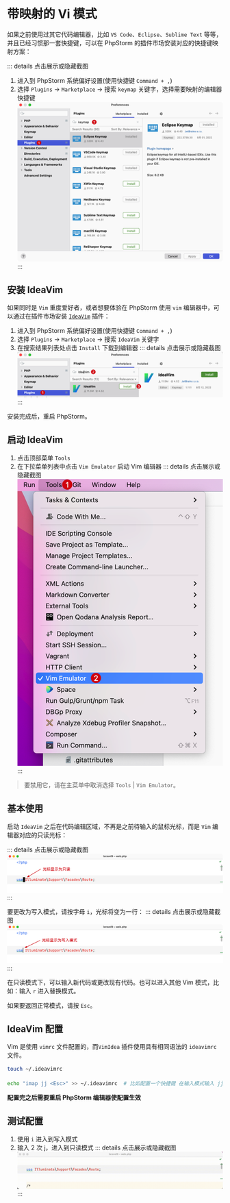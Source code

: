 # 带映射的 Vi 模式

如果之前使用过其它代码编辑器，比如 `VS Code`、`Eclipse`、`Sublime Text` 等等，并且已经习惯那一套快捷键，可以在 PhpStorm
的插件市场安装对应的快捷键映射方案：

::: details 点击展示或隐藏截图

1. 进入到 PhpStorm 系统偏好设置(使用快捷键 `Command + ,`)
2. 选择 `Plugins` -> `Marketplace` -> 搜索 `keymap` 关键字，选择需要映射的编辑器快捷键
   ![](./images/vi-mode-with-mappings/search-some-keymap-in-marketplace.png)
   :::

## 安装 IdeaVim

如果同时是 `Vim` 重度爱好者，或者想要体验在 PhpStorm 使用 `vim`
编辑器中，可以通过在插件市场安装 [`IdeaVim`](https://plugins.jetbrains.com/plugin/164-ideavim) 插件：

1. 进入到 PhpStorm 系统偏好设置(使用快捷键 `Command + ,`)
2. 选择 `Plugins` -> `Marketplace` -> 搜索 `IdeaVim` 关键字
3. 在搜索结果列表处点击 `Install` 下载到编辑器
   ::: details 点击展示或隐藏截图
   ![](./images/vi-mode-with-mappings/install-ideavim.png)
   :::

安装完成后，重启 PhpStorm。

## 启动 IdeaVim

1. 点击顶部菜单 `Tools`
2. 在下拉菜单列表中点击 `Vim Emulator` 启动 Vim 编辑器
   ::: details 点击展示或隐藏截图
   ![](./images/vi-mode-with-mappings/start-vim-editor.png)
   :::

> 要禁用它，请在主菜单中取消选择 `Tools` | `Vim Emulator`。

## 基本使用

启动 `IdeaVim` 之后在代码编辑区域，不再是之前待输入的鼠标光标，而是 `Vim` 编辑器对应的只读光标：

::: details 点击展示或隐藏截图
![](./images/vi-mode-with-mappings/readonly-course.png)
:::

要更改为写入模式，请按字母 `i`，光标将变为一行：
::: details 点击展示或隐藏截图
![](./images/vi-mode-with-mappings/insert-mode.png)
:::

在只读模式下，可以输入新代码或更改现有代码。也可以进入其他 Vim 模式，比如：输入 `r` 进入替换模式。

如果要返回正常模式，请按 `Esc`。

## IdeaVim 配置

Vim 是使用 `vimrc` 文件配置的，而`VimIdea` 插件使用具有相同语法的 `ideavimrc` 文件。

```bash
touch ~/.ideavimrc

echo "imap jj <Esc>" >> ~/.ideavimrc  # 比如配置一个快捷键 在输入模式输入 jj 则自动转换为只读模式 
```

**配置完之后需要重启 PhpStorm 编辑器使配置生效**

## 测试配置

1. 使用 `i` 进入到写入模式
2. 输入 2 次 j，进入到只读模式
   ::: details 点击展示或隐藏截图
   ![](./images/vi-mode-with-mappings/custom-vim-keymap-demo.gif)
   :::

